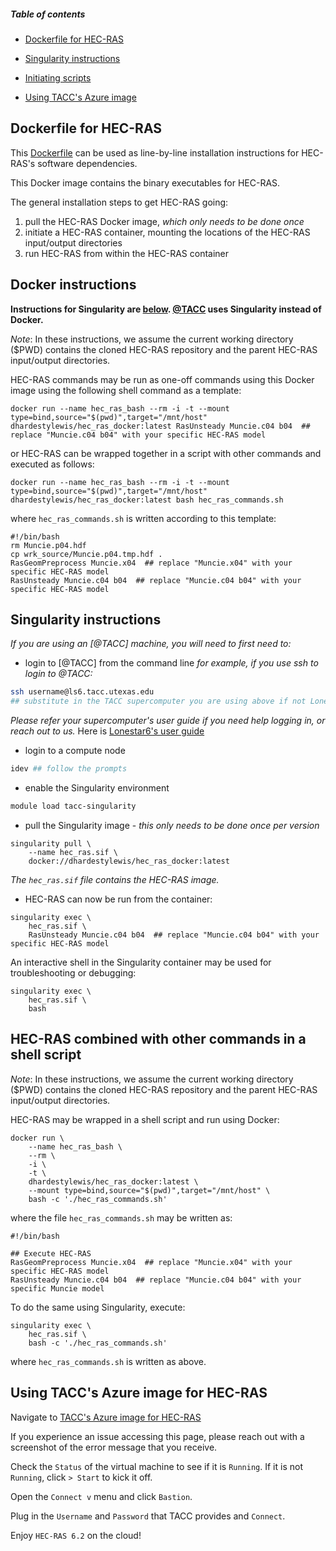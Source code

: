 ##### Table of contents

-  [Dockerfile for HEC-RAS](#dockerfile)

-  [Singularity instructions](#singularity)

-  [Initiating scripts](#scripting)

-  [Using TACC's Azure image](#azure)


<a name="dockerfile"/>

## Dockerfile for HEC-RAS

This [Dockerfile](https://github.com/dhardestylewis/hec_ras_docker/blob/main/Dockerfile) can be used as line-by-line installation instructions for HEC-RAS's software dependencies.

This Docker image contains the binary executables for HEC-RAS.

The general installation steps to get HEC-RAS going:
1) pull the HEC-RAS Docker image, *which only needs to be done once*
2) initiate a HEC-RAS container, mounting the locations of the HEC-RAS input/output directories
3) run HEC-RAS from within the HEC-RAS container


## **Docker instructions**

**Instructions for Singularity are [below](#singularity). [@TACC](https://github.com/TACC) uses Singularity instead of Docker.**

*Note*: In these instructions, we assume the current working directory ($PWD) contains the cloned HEC-RAS repository and the parent HEC-RAS input/output directories.

HEC-RAS commands may be run as one-off commands using this Docker image using the following shell command as a template:

```
docker run --name hec_ras_bash --rm -i -t --mount type=bind,source="$(pwd)",target="/mnt/host" dhardestylewis/hec_ras_docker:latest RasUnsteady Muncie.c04 b04  ## replace "Muncie.c04 b04" with your specific HEC-RAS model
```

or HEC-RAS can be wrapped together in a script with other commands and executed as follows:

```
docker run --name hec_ras_bash --rm -i -t --mount type=bind,source="$(pwd)",target="/mnt/host" dhardestylewis/hec_ras_docker:latest bash hec_ras_commands.sh
```

where `hec_ras_commands.sh` is written according to this template:

```
#!/bin/bash
rm Muncie.p04.hdf
cp wrk_source/Muncie.p04.tmp.hdf .
RasGeomPreprocess Muncie.x04  ## replace "Muncie.x04" with your specific HEC-RAS model
RasUnsteady Muncie.c04 b04  ## replace "Muncie.c04 b04" with your specific HEC-RAS model
```


<a name="singularity"/>

## **Singularity instructions**

*If you are using an [@TACC] machine, you will need to first need to:*

- login to [@TACC] from the command line
*for example, if you use ssh to login to @TACC:*
```bash
ssh username@ls6.tacc.utexas.edu
## substitute in the TACC supercomputer you are using above if not Lonestar6, for example stampede2.tacc.utexas.edu
```
*Please refer your supercomputer's user guide if you need help logging in, or reach out to us.* Here is [Lonestar6's user guide](https://portal.tacc.utexas.edu/user-guides/lonestar6#secure-shell-ssh)

- login to a compute node
```bash
idev ## follow the prompts
```

- enable the Singularity environment
```bash
module load tacc-singularity
```

- pull the Singularity image - *this only needs to be done once per version*
```
singularity pull \
    --name hec_ras.sif \
    docker://dhardestylewis/hec_ras_docker:latest
```

*The `hec_ras.sif` file contains the HEC-RAS image.*

- HEC-RAS can now be run from the container:

```
singularity exec \
    hec_ras.sif \
    RasUnsteady Muncie.c04 b04  ## replace "Muncie.c04 b04" with your specific HEC-RAS model
```

An interactive shell in the Singularity container may be used for troubleshooting or debugging:

```
singularity exec \
    hec_ras.sif \
    bash
```


<a name="scripting"/>

## **HEC-RAS combined with other commands in a shell script**


*Note*: In these instructions, we assume the current working directory ($PWD) contains the cloned HEC-RAS repository and the parent HEC-RAS input/output directories.

HEC-RAS may be wrapped in a shell script and run using Docker:

```
docker run \
    --name hec_ras_bash \
    --rm \
    -i \
    -t \
    dhardestylewis/hec_ras_docker:latest \
    --mount type=bind,source="$(pwd)",target="/mnt/host" \
    bash -c './hec_ras_commands.sh'
```

where the file `hec_ras_commands.sh` may be written as:

```
#!/bin/bash

## Execute HEC-RAS
RasGeomPreprocess Muncie.x04  ## replace "Muncie.x04" with your specific HEC-RAS model
RasUnsteady Muncie.c04 b04  ## replace "Muncie.c04 b04" with your specific Muncie model
```

To do the same using Singularity, execute:

```
singularity exec \
    hec_ras.sif \
    bash -c './hec_ras_commands.sh'
```    

where `hec_ras_commands.sh` is written as above.


<a name="azure"/>

## **Using TACC's Azure image for HEC-RAS**

Navigate to [TACC's Azure image for HEC-RAS](https://portal.azure.com/#@wmobleyneotamu.onmicrosoft.com/resource/subscriptions/469545af-8403-410f-92e2-6300e77dcb03/resourceGroups/Hecras/providers/Microsoft.Compute/virtualMachines/HecRas-8/overview)

If you experience an issue accessing this page, please reach out with a screenshot of the error message that you receive.

Check the `Status` of the virtual machine to see if it is `Running`. If it is not `Running`, click `> Start` to kick it off.

Open the `Connect v` menu and click `Bastion`.

Plug in the `Username` and `Password` that TACC provides and `Connect`.

Enjoy `HEC-RAS 6.2` on the cloud!
